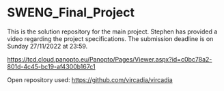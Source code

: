 # SWENG_Final_Project
This is the solution repository for the main project. Stephen has provided a video regarding the project specifications. The submission deadline is on Sunday 27/11/2022 at 23:59.

https://tcd.cloud.panopto.eu/Panopto/Pages/Viewer.aspx?id=c0bc78a2-801d-4c45-bc19-af4300b167c1

Open repository used: https://github.com/vircadia/vircadia
